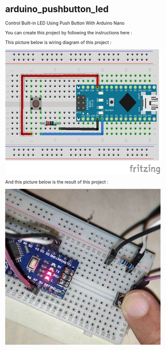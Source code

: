 # arduino_pushbutton_led
Control Built-in LED Using Push Button With Arduino Nano

You can create this project by following the instructions here : 

This picture below is wiring diagram of this project :

<img src="https://github.com/ardhi12/arduino_pushbutton_led/blob/master/Wiring%20diagram.png" width="500" height="400">

And this picture below is the result of this project :

<img src="https://github.com/ardhi12/arduino_pushbutton_led/blob/master/hasil.jpeg" width="500" height="500">
